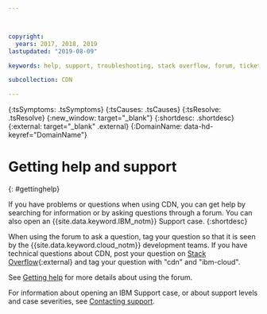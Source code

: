 ```yaml
---



copyright:
  years: 2017, 2018, 2019
lastupdated: "2019-08-09"

keywords: help, support, troubleshooting, stack overflow, forum, ticket, case, questions

subcollection: CDN

---
```


{:tsSymptoms: .tsSymptoms}
{:tsCauses: .tsCauses}
{:tsResolve: .tsResolve}
{:new_window: target="_blank"}
{:shortdesc: .shortdesc}
{:external: target="_blank" .external}
{:DomainName: data-hd-keyref="DomainName"}


# Getting help and support
{: #gettinghelp}

If you have problems or questions when using CDN, you can get help by searching for information or by asking questions through a forum. You can also open an {{site.data.keyword.IBM_notm}} Support case.
{:shortdesc}

When using the forum to ask a question, tag your question so that it is seen by the {{site.data.keyword.cloud_notm}} development teams. If you have technical questions about CDN, post your question on [Stack Overflow](https://stackoverflow.com/search?q=cdn+ibm-cloud){:external} and tag your question with "cdn" and "ibm-cloud".

See [Getting help](/docs/get-support?topic=get-support-using-avatar#using-avatar) for more details about using the forum.

For information about opening an IBM Support case, or about support levels and case severities, see [Contacting support](/docs/get-support?topic=get-support-using-avatar#getting-support).
